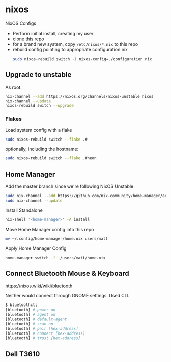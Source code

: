 # nixos
NixOS Configs

- Perform initial install, creating my user
- clone this repo
- for a brand new system, copy `/etc/nixos/*.nix` to this repo
- rebuild config pointing to appropriate configuration.nix
  ```sh
  sudo nixos-rebuild switch -I nixos-config=./configuration.nix
  ```

## Upgrade to unstable

As root:
```sh
nix-channel --add https://nixos.org/channels/nixos-unstable nixos
nix-channel --update
nixos-rebuild switch --upgrade
```

### Flakes

Load system config with a flake
```sh
sudo nixos-rebuild switch --flake .#
```
optionally, including the hostname:
```sh
sudo nixos-rebuild switch --flake .#neon
```

## Home Manager

Add the master branch since we're following NixOS Unstable
```sh
sudo nix-channel --add https://github.com/nix-community/home-manager/archive/master.tar.gz home-manager
sudo nix-channel --update
```

Install Standalone
```sh
nix-shell '<home-manager>' -A install
```

Move Home Manager config into this repo
```sh
mv ~/.config/home-manager/home.nix users/matt
```

Apply Home Manager Config
```sh
home-manager switch -f ./users/matt/home.nix
```

## Connect Bluetooth Mouse & Keyboard

https://nixos.wiki/wiki/bluetooth

Neither would connect through GNOME settings. Used CLI:
```sh
$ bluetoothctl
[bluetooth] # power on
[bluetooth] # agent on
[bluetooth] # default-agent
[bluetooth] # scan on
[bluetooth] # pair [hex-address]
[bluetooth] # connect [hex-address]
[bluetooth] # trust [hex-address]
```


## Dell T3610


